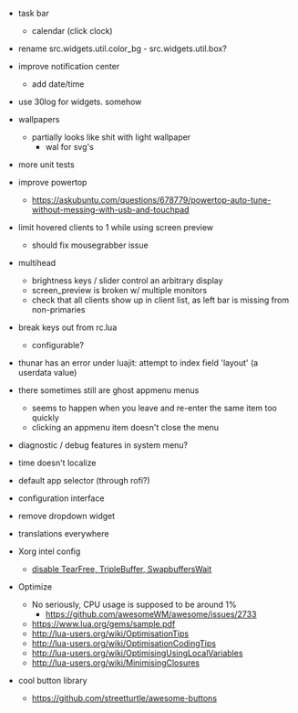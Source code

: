 
- task bar
	- calendar (click clock)

- rename src.widgets.util.color_bg - src.widgets.util.box?

- improve notification center
	- add date/time

- use 30log for widgets. somehow

- wallpapers
	- partially looks like shit with light wallpaper
		- wal for svg's

- more unit tests

- improve powertop 
	- https://askubuntu.com/questions/678779/powertop-auto-tune-without-messing-with-usb-and-touchpad

- limit hovered clients to 1 while using screen preview
	- should fix mousegrabber issue

- multihead
	- brightness keys / slider control an arbitrary display
	- screen_preview is broken w/ multiple monitors
	- check that all clients show up in client list, as left bar is missing from non-primaries

- break keys out from rc.lua
	- configurable?

- thunar has an error under luajit: attempt to index field 'layout' (a userdata value)

- there sometimes still are ghost appmenu menus
	- seems to happen when you leave and re-enter the same item too quickly
	- clicking an appmenu item doesn't close the menu

- diagnostic / debug features in system menu?

- time doesn't localize

- default app selector (through rofi?)

- configuration interface

- remove dropdown widget

- translations everywhere

- Xorg intel config
	- [disable TearFree, TripleBuffer, SwapbuffersWait](https://wiki.archlinux.org/title/Intel_graphics#Disabling_TearFree,_TripleBuffer,_SwapbuffersWait)

- Optimize
	- No seriously, CPU usage is supposed to be around 1%
		- https://github.com/awesomeWM/awesome/issues/2733
	- https://www.lua.org/gems/sample.pdf
	- http://lua-users.org/wiki/OptimisationTips
	- http://lua-users.org/wiki/OptimisationCodingTips
	- http://lua-users.org/wiki/OptimisingUsingLocalVariables
	- http://lua-users.org/wiki/MinimisingClosures

- cool button library
	- https://github.com/streetturtle/awesome-buttons